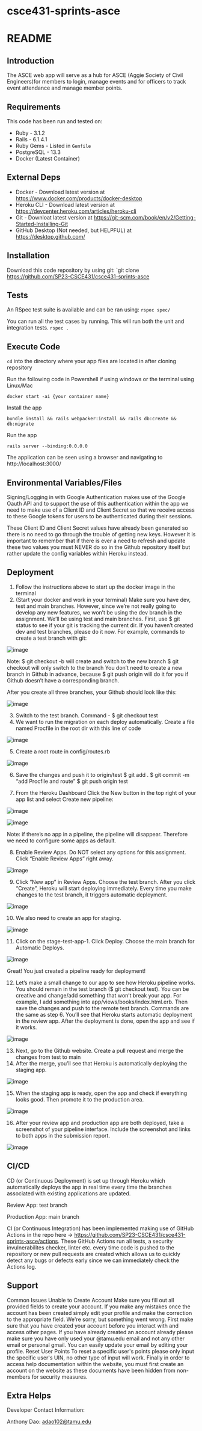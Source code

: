# csce431-sprints-asce

# README
## Introduction
The ASCE web app will serve as a hub for ASCE (Aggie Society of Civil Engineers)for members to login, manage events and for officers to track event attendance and manage member points.

## Requirements
This code has been run and tested on:
- Ruby - 3.1.2
- Rails - 6.1.4.1
- Ruby Gems - Listed in `Gemfile`
- PostgreSQL - 13.3
- Docker (Latest Container)

## External Deps
- Docker - Download latest version at https://www.docker.com/products/docker-desktop
- Heroku CLI - Download latest version at https://devcenter.heroku.com/articles/heroku-cli
- Git - Downloat latest version at https://git-scm.com/book/en/v2/Getting-Started-Installing-Git
- GitHub Desktop (Not needed, but HELPFUL) at https://desktop.github.com/

## Installation
Download this code repository by using git:
`git clone https://github.com/SP23-CSCE431/csce431-sprints-asce
## Tests

An RSpec test suite is available and can be ran using:
`rspec spec/`

You can run all the test cases by running. This will run both the unit and integration tests.
`rspec .`

## Execute Code
`cd` into the directory where your app files are located in after cloning repository

Run the following code in Powershell if using windows or the terminal using Linux/Mac

`docker start -ai {your container name}`

Install the app

`bundle install && rails webpacker:install && rails db:create && db:migrate`

Run the app

`rails server --binding:0.0.0.0`

The application can be seen using a browser and navigating to http://localhost:3000/

## Environmental Variables/Files
Signing/Logging in with Google Authentication makes use of the Google Oauth API and to support the use of this authentication within the app we need to make use of a Client ID and Client Secret so that we receive access to these Google tokens for users to be authenticated during their sessions.

These Client ID and Client Secret values have already been generated so there is no need to go through the trouble of getting new keys. However it is important to remember that if there is ever a need to refresh and update these two values you must NEVER do so in the Github repository itself but rather update the config variables within Heroku instead.

## Deployment
1. Follow the instructions above to start up the docker image in the terminal
2. (Start your docker and work in your terminal) Make sure you have dev, test and main branches. However, since we’re not really going to develop any new features, we won’t be using the dev branch in the assignment. We’ll be using test and main branches.
   First, use $ git status to see if your git is tracking the current dir.
   If you haven’t created dev and test branches, please do it now. For example, commands to create a test branch with git:

![image](https://user-images.githubusercontent.com/71986659/135948039-22d70b59-03fa-4c4a-8662-b7c939c08520.png)

Note:
$ git checkout -b <branch> will create and switch to the new branch
$ git checkout <branch> will only switch to the branch
You don’t need to create a new branch in Github in advance, because $ git push origin <branch> will do it for you if Github doesn’t have a corresponding branch.

After you create all three branches, your Github should look like this:

![image](https://user-images.githubusercontent.com/71986659/135948077-9673b8ee-26ce-401b-88e7-41b7effbabed.png)

3. Switch to the test branch. Command - $ git checkout test
4. We want to run the migration on each deploy automatically.
   Create a file named Procfile in the root dir with this line of code

![image](https://user-images.githubusercontent.com/71986659/135948122-5a288ca7-b2d9-4bf3-994f-764ef745efa3.png)

5. Create a root route in config/routes.rb

![image](https://user-images.githubusercontent.com/71986659/135948148-f2db8c45-f85c-4aab-978f-4541420953bf.png)

6. Save the changes and push it to origin/test
   $ git add .
   $ git commit -m “add Procfile and route”
   $ git push origin test

7. From the Heroku Dashboard
   Click the New button in the top right of your app list and select Create new pipeline:

![image](https://user-images.githubusercontent.com/71986659/135948863-45ea06e3-0cd2-41db-9d39-d0462e25d2dd.png)

![image](https://user-images.githubusercontent.com/71986659/135948970-bc33efa7-9f34-424a-b06b-95d8cd003632.png)

Note: if there’s no app in a pipeline, the pipeline will disappear. Therefore we need to configure some apps as default.

8. Enable Review Apps. Do NOT select any options for this assignment. Click “Enable Review Apps” right away.

![image](https://user-images.githubusercontent.com/71986659/135948431-c45d21f6-5739-49d0-b7d2-34fb4f2e2b26.png)

9. Click “New app” in Review Apps. Choose the test branch. After you click “Create”, Heroku will start deploying immediately. Every time you make changes to the test branch, it triggers automatic deployment.

![image](https://user-images.githubusercontent.com/71986659/135948488-4def3e28-2aee-4743-91a1-7df18f1f5303.png)

10. We also need to create an app for staging.

![image](https://user-images.githubusercontent.com/71986659/135948509-85fbad41-a97d-4333-ac92-b2f2e7dbf431.png)

11. Click on the stage-test-app-1. Click Deploy. Choose the main branch for Automatic Deploys.

![image](https://user-images.githubusercontent.com/71986659/135948553-cca214a5-e921-4785-9b2b-2683b6f17ae2.png)

Great! You just created a pipeline ready for deployment!

12. Let’s make a small change to our app to see how Heroku pipeline works.
    You should remain in the test branch ($ git checkout test). You can be creative and change/add something that won’t break your app. For example, I add something into app/views/books/index.html.erb.
    Then save the changes and push to the remote test branch. Commands are the same as step 6.
    You’ll see that Heroku starts automatic deployment in the review app. After the deployment is done, open the app and see if it works.

![image](https://user-images.githubusercontent.com/71986659/135948581-8ed1c1be-7964-41a9-9486-0bc54cc0e735.png)

13. Next, go to the Github website. Create a pull request and merge the changes from test to main
14. After the merge, you’ll see that Heroku is automatically deploying the staging app.

![image](https://user-images.githubusercontent.com/71986659/135948604-08bf5a98-5241-4d20-9c8d-470c5d5acddb.png)

15. When the staging app is ready, open the app and check if everything looks good. Then promote it to the production area.

![image](https://user-images.githubusercontent.com/71986659/135948649-39d786e5-ed24-47e3-9dd3-38d5fd6a49a2.png)

16. After your review app and production app are both deployed, take a screenshot of your pipeline interface. Include the screenshot and links to both apps in the submission report.

![image](https://user-images.githubusercontent.com/71986659/135948673-4f3fd547-1c55-4665-949b-1647f89399e7.png)

## CI/CD

CD (or Continuous Deployment) is set up through Heroku which automatically deploys the app in real time every time the branches associated with existing applications are updated.

Review App: test branch

Production App: main branch

CI (or Continuous Integration) has been implemented making use of GitHub Actions in the repo here -> https://github.com/SP23-CSCE431/csce431-sprints-asce/actions. These GitHub Actions run all tests, a security invulnerabilites checker, linter etc. every time code is pushed to the repository or new pull requests are created which allows us to quickly detect any bugs or defects early since we can immediately check the Actions log.

## Support

Common Issues
Unable to Create Account
Make sure you fill out all provided fields to create your account. If you make any mistakes once the account has been created simply edit your profile and make the correction to the appropriate field.
We're sorry, but something went wrong.
First make sure that you have created your account before you interact with and access other pages. If you have already created an account already please make sure you have only used your @tamu.edu email and not any other email or personal gmail. You can easily update your email by editing your profile.
Reset User Points
To reset a specific user's points please only input the specific user's UIN, no other type of input will work. Finally in order to access help documentation within the website, you must first create an account on the website as these documents have been hidden from non-members for security measures.

## Extra Helps

Developer Contact Information:
   
Anthony Dao: adao102@tamu.edu

